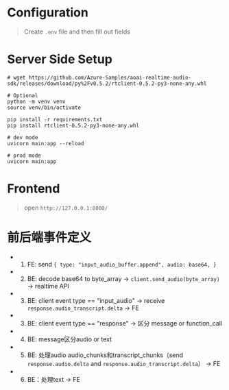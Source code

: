 # Configuration

> Create `.env` file and then fill out fields

# Server Side Setup

```shell
# wget https://github.com/Azure-Samples/aoai-realtime-audio-sdk/releases/download/py%2Fv0.5.2/rtclient-0.5.2-py3-none-any.whl

# Optional
python -m venv venv
source venv/bin/activate

pip install -r requirements.txt
pip install rtclient-0.5.2-py3-none-any.whl

# dev mode
uvicorn main:app --reload

# prod mode
uvicorn main:app
```

# Frontend

> open `http://127.0.0.1:8000/`


# 前后端事件定义
- 1. FE: send `{
        type: "input_audio_buffer.append",
        audio: base64,
      }`
- 2. BE: decode base64 to byte_array -> `client.send_audio(byte_array)` -> realtime API
- 3. BE: client event type == "input_audio" -> receive `response.audio_transcript.delta` -> FE
- 3. BE: client event type == "response" -> 区分 message or function_call
- 4. BE: message区分audio or text
- 5. BE: 处理audio audio_chunks和transcript_chunks（send `response.audio.delta` and `response.audio_transcript.delta`） -> FE
- 6. BE：处理text -> FE